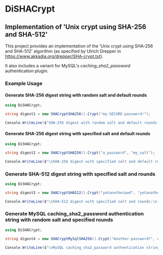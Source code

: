
# DiSHACrypt

## Implementation of 'Unix crypt using SHA-256 and SHA-512' 

This project provides an implementation of the 'Unix crypt using SHA-256 and SHA-512' algorithm (as specified by Ulrich Drepper in https://www.akkadia.org/drepper/SHA-crypt.txt).

It also includes a variant for MySQL's *caching_sha2_password* authentication plugin.

### Example Usage

#### Generate SHA-256 digest string with random salt and default rounds

```csharp
using DiSHACrypt;

string digest1 = new SHACryptSHA256().Crypt("my-SECURE-password!");

Console.WriteLine($"SHA-256 digest with random salt and default rounds:\n{digest1}");
```

#### Generate SHA-256 digest string with specified salt and default rounds

```csharp
using DiSHACrypt;

string digest2 = new SHACryptSHA256().Crypt("a_password", "my_salt");

Console.WriteLine($"\nSHA-256 digest with specified salt and default rounds:\n{digest2}");
```

### Generate SHA-512 digest string with specified salt and rounds

```csharp
using DiSHACrypt;

string digest3 = new SHACryptSHA512().Crypt("yetanotherpwd", "yetanothersalt", 7000);

Console.WriteLine($"\nSHA-512 digest with specified salt and rounds:\n{digest3}");
```

### Generate MySQL caching_sha2_password authentication string with random salt and specified rounds

```csharp
using DiSHACrypt;

string digest4 = new SHACryptMySqlSHA256().Crypt("Another-password?", rounds: 15000);

Console.WriteLine($"\nMySQL caching_sha2_password authentication string:\n{digest4}");
```
